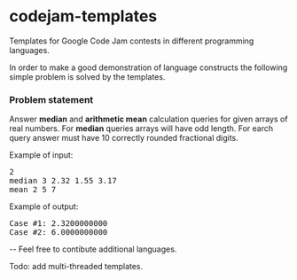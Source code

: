 codejam-templates
=================

Templates for Google Code Jam contests in different programming languages.

In order to make a good demonstration of language constructs the following simple problem is solved by the templates.

### Problem statement
Answer **median** and **arithmetic mean** calculation queries for given arrays of real numbers. For **median** queries arrays will have odd length. For earch query answer must have 10 correctly rounded fractional digits.

Example of input:
<pre>
2
median 3 2.32 1.55 3.17
mean 2 5 7
</pre>

Example of output:
<pre>
Case #1: 2.3200000000
Case #2: 6.0000000000
</pre>

--
Feel free to contibute additional languages.

Todo: add multi-threaded templates.
